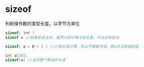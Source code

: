 # sizeof

判断操作数的类型长度，以字节为单位

```c
sizeof( int )
sizeof x //如果是表达式，虽然大部分情况是变量，可以没有括号

sizeof( a = b + 1 ) //只是长度计算，所以不需要求値，既a并没有被赋值

int a[10];
sizeof(a) //返回整个数组的长度
```

